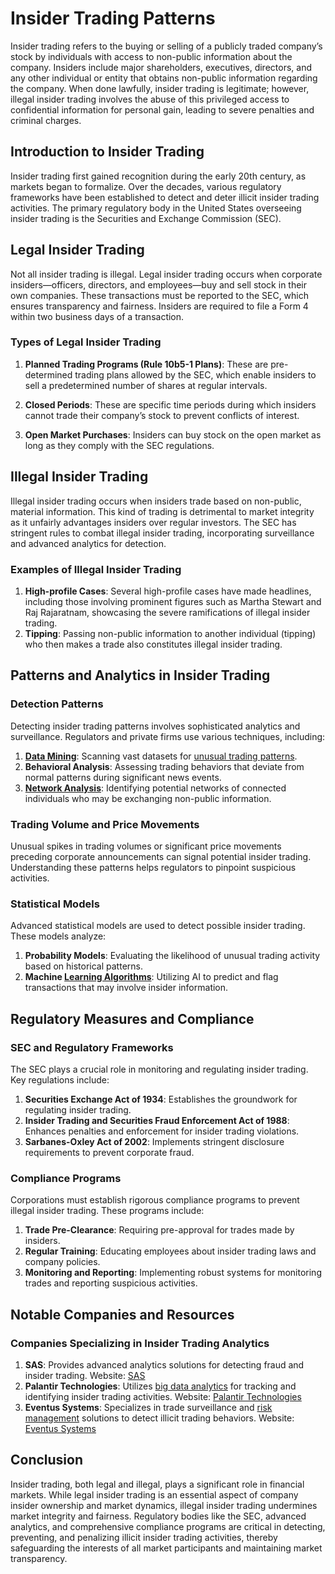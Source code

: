 # Insider Trading Patterns

Insider trading refers to the buying or selling of a publicly traded company’s stock by individuals with access to non-public information about the company. Insiders include major shareholders, executives, directors, and any other individual or entity that obtains non-public information regarding the company. When done lawfully, insider trading is legitimate; however, illegal insider trading involves the abuse of this privileged access to confidential information for personal gain, leading to severe penalties and criminal charges.

## Introduction to Insider Trading

Insider trading first gained recognition during the early 20th century, as markets began to formalize. Over the decades, various regulatory frameworks have been established to detect and deter illicit insider trading activities. The primary regulatory body in the United States overseeing insider trading is the Securities and Exchange Commission (SEC).

## Legal Insider Trading

Not all insider trading is illegal. Legal insider trading occurs when corporate insiders—officers, directors, and employees—buy and sell stock in their own companies. These transactions must be reported to the SEC, which ensures transparency and fairness. Insiders are required to file a Form 4 within two business days of a transaction.

### Types of Legal Insider Trading

1. **Planned Trading Programs (Rule 10b5-1 Plans)**: These are pre-determined trading plans allowed by the SEC, which enable insiders to sell a predetermined number of shares at regular intervals.

2. **Closed Periods**: These are specific time periods during which insiders cannot trade their company’s stock to prevent conflicts of interest.

3. **Open Market Purchases**: Insiders can buy stock on the open market as long as they comply with the SEC regulations.

## Illegal Insider Trading

Illegal insider trading occurs when insiders trade based on non-public, material information. This kind of trading is detrimental to market integrity as it unfairly advantages insiders over regular investors. The SEC has stringent rules to combat illegal insider trading, incorporating surveillance and advanced analytics for detection.

### Examples of Illegal Insider Trading

1. **High-profile Cases**: Several high-profile cases have made headlines, including those involving prominent figures such as Martha Stewart and Raj Rajaratnam, showcasing the severe ramifications of illegal insider trading.
2. **Tipping**: Passing non-public information to another individual (tipping) who then makes a trade also constitutes illegal insider trading.

## Patterns and Analytics in Insider Trading

### Detection Patterns

Detecting insider trading patterns involves sophisticated analytics and surveillance. Regulators and private firms use various techniques, including:

1. **[Data Mining](../d/data_mining.md)**: Scanning vast datasets for [unusual trading patterns](../u/unusual_trading_patterns.md).
2. **Behavioral Analysis**: Assessing trading behaviors that deviate from normal patterns during significant news events.
3. **[Network Analysis](../n/network_analysis_in_trading.md)**: Identifying potential networks of connected individuals who may be exchanging non-public information.

### Trading Volume and Price Movements

Unusual spikes in trading volumes or significant price movements preceding corporate announcements can signal potential insider trading. Understanding these patterns helps regulators to pinpoint suspicious activities.

### Statistical Models

Advanced statistical models are used to detect possible insider trading. These models analyze:

1. **Probability Models**: Evaluating the likelihood of unusual trading activity based on historical patterns.
2. **Machine [Learning Algorithms](../l/learning_algorithms_in_trading.md)**: Utilizing AI to predict and flag transactions that may involve insider information.

## Regulatory Measures and Compliance

### SEC and Regulatory Frameworks

The SEC plays a crucial role in monitoring and regulating insider trading. Key regulations include:

1. **Securities Exchange Act of 1934**: Establishes the groundwork for regulating insider trading.
2. **Insider Trading and Securities Fraud Enforcement Act of 1988**: Enhances penalties and enforcement for insider trading violations.
3. **Sarbanes-Oxley Act of 2002**: Implements stringent disclosure requirements to prevent corporate fraud.

### Compliance Programs

Corporations must establish rigorous compliance programs to prevent illegal insider trading. These programs include:

1. **Trade Pre-Clearance**: Requiring pre-approval for trades made by insiders.
2. **Regular Training**: Educating employees about insider trading laws and company policies.
3. **Monitoring and Reporting**: Implementing robust systems for monitoring trades and reporting suspicious activities.

## Notable Companies and Resources

### Companies Specializing in Insider Trading Analytics

1. **SAS**: Provides advanced analytics solutions for detecting fraud and insider trading. Website: [SAS](https://www.sas.com)
2. **Palantir Technologies**: Utilizes [big data analytics](../b/big_data_analytics_in_trading.md) for tracking and identifying insider trading activities. Website: [Palantir Technologies](https://www.palantir.com)
3. **Eventus Systems**: Specializes in trade surveillance and [risk management](../r/risk_management.md) solutions to detect illicit trading behaviors. Website: [Eventus Systems](https://www.eventussystems.com)

## Conclusion

Insider trading, both legal and illegal, plays a significant role in financial markets. While legal insider trading is an essential aspect of company insider ownership and market dynamics, illegal insider trading undermines market integrity and fairness. Regulatory bodies like the SEC, advanced analytics, and comprehensive compliance programs are critical in detecting, preventing, and penalizing illicit insider trading activities, thereby safeguarding the interests of all market participants and maintaining market transparency.
